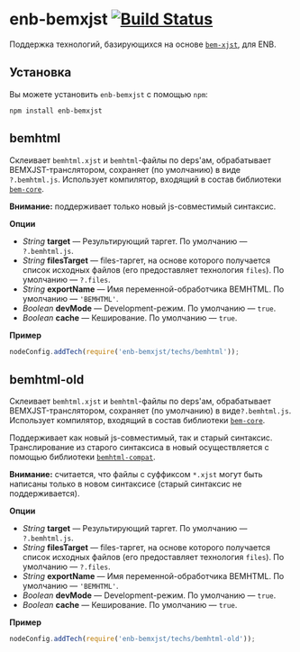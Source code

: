 enb-bemxjst [![Build Status](https://travis-ci.org/enb-make/enb-bemxjst.png?branch=master)](https://travis-ci.org/enb-make/enb-bemxjst)
===========

Поддержка технологий, базирующихся на основе [`bem-xjst`](https://github.com/bem/bem-xjst), для ENB.

Установка
---------

Вы можете установить `enb-bemxjst` с помощью `npm`:

```
npm install enb-bemxjst
```

bemhtml
-------

Склеивает `bemhtml.xjst` и `bemhtml`-файлы по deps'ам, обрабатывает BEMXJST-транслятором, сохраняет (по умолчанию) в виде `?.bemhtml.js`.
Использует компилятор, входящий в состав библиотеки [`bem-core`](https://github.com/bem/bem-core).

**Внимание:** поддерживает только новый js-совместимый синтаксис.

**Опции**

* *String* **target** — Результирующий таргет. По умолчанию — `?.bemhtml.js`.
* *String* **filesTarget** — files-таргет, на основе которого получается список исходных файлов (его предоставляет технология `files`). По умолчанию — `?.files`.
* *String* **exportName** — Имя переменной-обработчика BEMHTML. По умолчанию — `'BEMHTML'`.
* *Boolean* **devMode** — Development-режим. По умолчанию — `true`.
* *Boolean* **cache** — Кеширование. По умолчанию — `true`.

**Пример**

```javascript
nodeConfig.addTech(require('enb-bemxjst/techs/bemhtml'));
```

bemhtml-old
-----------

Склеивает `bemhtml.xjst` и `bemhtml`-файлы по deps'ам, обрабатывает BEMXJST-транслятором, сохраняет (по умолчанию) в виде`?.bemhtml.js`.
Использует компилятор, входящий в состав библиотеки [`bem-core`](https://github.com/bem/bem-core).

Поддерживает как новый js-совместимый, так и старый синтаксис.
Транслирование из старого синтаксиса в новый осуществляется с помощью библиотеки [`bemhtml-compat`](https://github.com/bem/bemhtml-compat).

**Внимание:** считается, что файлы с суффиксом `*.xjst` могут быть написаны только в новом синтаксисе (старый синтаксис не поддерживается).

**Опции**

* *String* **target** — Результирующий таргет. По умолчанию — `?.bemhtml.js`.
* *String* **filesTarget** — files-таргет, на основе которого получается список исходных файлов (его предоставляет технология `files`). По умолчанию — `?.files`.
* *String* **exportName** — Имя переменной-обработчика BEMHTML. По умолчанию — `'BEMHTML'`.
* *Boolean* **devMode** — Development-режим. По умолчанию — `true`.
* *Boolean* **cache** — Кеширование. По умолчанию — `true`.

**Пример**

```javascript
nodeConfig.addTech(require('enb-bemxjst/techs/bemhtml-old'));
```
